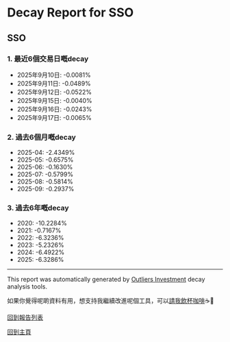 # Decay Report for SSO

## SSO

### 1. 最近6個交易日嘅decay

- 2025年9月10日: -0.0081%
- 2025年9月11日: -0.0489%
- 2025年9月12日: -0.0522%
- 2025年9月15日: -0.0040%
- 2025年9月16日: -0.0243%
- 2025年9月17日: -0.0065%

### 2. 過去6個月嘅decay

- 2025-04: -2.4349%
- 2025-05: -0.6575%
- 2025-06: -0.1630%
- 2025-07: -0.5799%
- 2025-08: -0.5814%
- 2025-09: -0.2937%

### 3. 過去6年嘅decay

- 2020: -10.2284%
- 2021: -0.7167%
- 2022: -6.3236%
- 2023: -5.2326%
- 2024: -6.4922%
- 2025: -6.3286%

------------------------------
This report was automatically generated by [Outliers Investment](https://outliersecon.github.io/Outliers-Investment/) decay analysis tools.

如果你覺得呢啲資料有用，想支持我繼續改進呢個工具，可以[請我飲杯咖啡](https://buymeacoffee.com/outliersecon)☕🙏

[回到報告列表](https://outliersecon.github.io/Outliers-Investment/reports/reports_public)

[回到主頁](https://outliersecon.github.io/Outliers-Investment/)